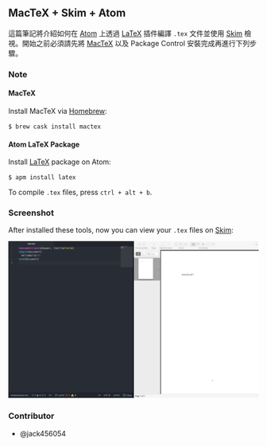 ## MacTeX + Skim + Atom

這篇筆記將介紹如何在 [Atom](https://atom.io) 上透過 [LaTeX](https://atom.io/packages/latex) 插件編譯 `.tex` 文件並使用 [Skim](http://skim-app.sourceforge.net/) 檢視。開始之前必須請先將 [MacTeX](http://skim-app.sourceforge.net/) 以及 Package Control 安裝完成再進行下列步驟。

### Note

#### MacTeX

Install MacTeX via [Homebrew](https://brew.sh/):

```
$ brew cask install mactex
```

#### Atom LaTeX Package

Install [LaTeX](https://atom.io/packages/latex) package on Atom:

```
$ apm install latex
```

To compile `.tex` files, press `ctrl + alt + b`.

### Screenshot

After installed these tools, now you can view your `.tex` files on [Skim](http://skim-app.sourceforge.net/):

![MacTeX + Skim + Atom](./images/MacTex_Skim_Atom.png)

### Contributor

* @jack456054
